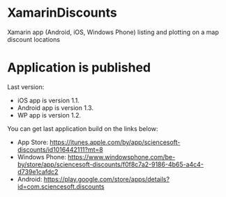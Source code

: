 # XamarinDiscounts
Xamarin app (Android, iOS, Windows Phone) listing and plotting on a map discount locations

# Application is published
Last version:
- iOS app is version 1.1.
- Android app is version 1.3.
- WP app is version 1.2.

You can get last application build on the links below:
- App Store: https://itunes.apple.com/by/app/sciencesoft-discounts/id1016442111?mt=8 
- Windows Phone: https://www.windowsphone.com/be-by/store/app/sciencesoft-discounts/f0f8c7a2-9186-4b65-a4c4-d739e1cafdc2
- Android: https://play.google.com/store/apps/details?id=com.sciencesoft.discounts
